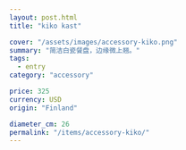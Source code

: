 ```yaml
---
layout: post.html
title: "kiko kast"

cover: "/assets/images/accessory-kiko.png"
summary: "简洁白瓷餐盘，边缘微上翘。"
tags:
  - entry
category: "accessory"

price: 325           
currency: USD  
origin: "Finland"

diameter_cm: 26
permalink: "/items/accessory-kiko/"
---
```



